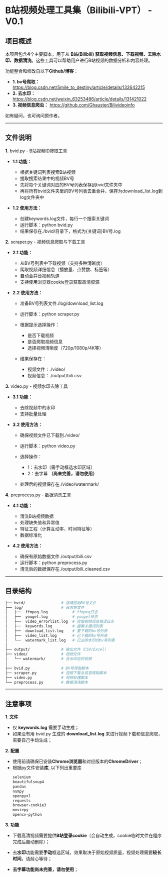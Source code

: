 # B站视频处理工具集（Bilibili-VPT） - V0.1

## 项目概述
本项目包含**4**个主要脚本，用于从 **B站(Bilibili) 获取视频信息、下载视频、去除水印、数据清洗**。这些工具可以帮助用户进行B站视频的数据分析和内容处理。

功能整合和修改自以下**Github/博客**：
   - **1. bv号爬取：** https://blog.csdn.net/Smile_to_destiny/article/details/132642215
   - **2. 去水印：** https://blog.csdn.net/weixin_63253486/article/details/131421022
   - **3. 视频信息爬虫：** https://github.com/Ghauster/Bilivideoinfo

如有疑问，也可询问原作者。

---

## 文件说明
**1.** bvid.py - B站视频ID爬取工具

- **1.1 功能：**
    - 根据关键词列表搜索B站视频
    - 提取搜索结果中的视频BV号
    - 先将每个关键词对应的BV号列表保存到bvid文件夹中
    - 再将所有bvid文件夹里的BV号列表去重合并，保存为download_list.log到log文件夹中

- **1.2 使用方法：**
    - 创建keywords.log文件，每行一个搜索关键词
    - 运行脚本：python bvid.py
    - 结果保存在./bvid/目录下，格式为{关键词}BV号.log

**2.** scraper.py - 视频信息爬取与下载工具

- **2.1 功能：**
    - 从BV号列表中下载视频（支持多种清晰度）
    - 爬取视频详细信息（播放量、点赞数、标签等）
    - 自动合并音视频轨道
    - 支持使用浏览器cookie登录获取高清资源
  
- **2.2 使用方法：**
    - 准备BV号列表文件./log/download_list.log
    - 运行脚本：python scraper.py

    - 根据提示选择操作：
        - 是否下载视频
        - 是否爬取视频信息
        - 选择视频清晰度（720p/1080p/4K等）

    - 结果保存在：
        - 视频文件：./video/
        - 视频信息：./output/bili.csv

**3.** video.py - 视频水印去除工具

- **3.1 功能：**
    - 去除视频中的水印
    - 支持批量处理

- **3.2 使用方法：**
    - 确保视频文件已下载到./video/
    - 运行脚本：python video.py

    - 选择操作：
        - 1：去水印（需手动框选水印区域）
        - 2：去字幕 **（尚未完善，请勿使用）**

    - 处理后的视频保存在./video/watermark/

**4.** preprocess.py - 数据清洗工具
- **4.1 功能：**
    - 清洗B站视频数据
    - 处理缺失值和异常值
    - 特征工程（计算互动率、时间特征等）
    - 数据标准化

- **4.2 使用方法：**
    - 确保有原始数据文件./output/bili.csv
    - 运行脚本：python preprocess.py
    - 清洗后的数据保存在./output/bili_cleaned.csv

---

## 目录结构
```bash
├── bvid/                # 存储初始BV号文件
├── log/                 # 日志等文件
│   ├──  ffmpeg.log           # ffmpeg日志
│   ├──  youget.log           # youget日志
│   ├──  video_errorlist.log  # 爬取视频信息错误日志
│   ├──  keywords.log         # 搜索关键词列表
│   ├──  download_list.log    # 要下载的bv号列表
│   ├──  video_list.log       # 已下载的bv号列表
│   └──  watermark_list.log   # 已去除水印的bv号列表
│
├── output/              # 输出文件（CSV/Excel）
├── video/               # 视频文件
│   └── watermark/       # 去水印后的视频
│
├── bvid.py              # BV号爬取脚本
├── scraper.py           # 视频下载与信息爬取脚本
├── video.py             # 视频处理脚本
└── preprocess.py        # 数据清洗脚本
```

---

## 注意事项

**1. 文件**
- 仅 **keywords.log** 需要手动生成；
- 如果没有用 bvid.py 生成的 **download_list.log** 来进行视频下载和信息爬取，需要自己手动生成；


**2. 配置**
- 使用前请确保已安装**Chrome浏览器**和对应版本的**ChromeDriver**；
- 根据py文件安装**库**, 以下列出重要库
    ```bash
    selenium 
    beautifulsoup4 
    pandas 
    numpy 
    openpyxl 
    requests 
    browser-cookie3 
    moviepy 
    opencv-python
    ```

**3. 功能**
- 下载高清视频需要提供**B站登录cookie**（会自动生成，cookie临时文件在程序完成后自动删除）；

- 去**水印**功能需要**手动**框选区域，效果取决于原始视频质量，视频处理需要**较长时间**，请耐心等待；

- **去字幕功能尚未完善，请勿使用**；
